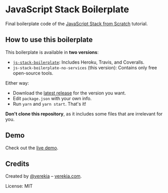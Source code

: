 # JavaScript Stack Boilerplate

Final boilerplate code of the [JavaScript Stack from Scratch](https://github.com/verekia/js-stack-from-scratch) tutorial.

## How to use this boilerplate

This boilerplate is available in **two versions**:

- [`js-stack-boilerplate`](https://github.com/verekia/js-stack-boilerplate/): Includes Heroku, Travis, and Coveralls.
- `js-stack-boilerplate-no-services` (this version): Contains only free open-source tools.

Either way:

- Download the [latest release](https://github.com/verekia/js-stack-from-scratch/releases) for the version you want.
- Edit `package.json` with your own info.
- Run `yarn` and `yarn start`. That's it!

**Don't clone this repository**, as it includes some files that are irrelevant for you.

## Demo

Check out the [live demo](https://js-stack.herokuapp.com/).

## Credits

Created by [@verekia](https://twitter.com/verekia) – [verekia.com](http://verekia.com/).

License: MIT
